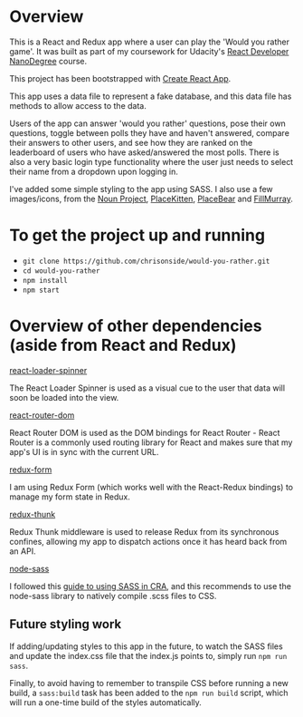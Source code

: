 # Overview

This is a React and Redux app where a user can play the 'Would you rather game'. It was built as part of my coursework for Udacity's [React Developer NanoDegree](https://eu.udacity.com/course/react-nanodegree--nd019) course.

This project has been bootstrapped with [Create React App](https://github.com/facebookincubator/create-react-app).

This app uses a data file to represent a fake database, and this data file has methods to allow access to the data.

Users of the app can answer 'would you rather' questions, pose their own questions, toggle between polls they have and haven't answered, compare their answers to other users, and see how they are ranked on the leaderboard of users who have asked/answered the most polls. There is also a very basic login type functionality where the user just needs to select their name from a dropdown upon logging in.

I've added some simple styling to the app using SASS. I also use a few images/icons, from the [Noun Project](), [PlaceKitten](https://placekitten.com), [PlaceBear](https://placebear.com) and [FillMurray](https://www.fillmurray.com).


# To get the project up and running

* `git clone https://github.com/chrisonside/would-you-rather.git`
* `cd would-you-rather`
* `npm install`
* `npm start`

# Overview of other dependencies (aside from React and Redux)

[react-loader-spinner](https://www.npmjs.com/package/react-loader-spinner)

The React Loader Spinner is used as a visual cue to the user that data will soon be loaded into the view.

[react-router-dom](https://www.npmjs.com/package/react-router-dom)

React Router DOM is used as the DOM bindings for React Router - React Router is a commonly used routing library for React and makes sure that my app's UI is in sync with the current URL.

[redux-form](https://www.npmjs.com/package/redux-form)

I am using Redux Form (which works well with the React-Redux bindings) to manage my form state in Redux.

[redux-thunk](https://www.npmjs.com/package/redux-thunk)

Redux Thunk middleware is used to release Redux from its synchronous confines, allowing my app to dispatch actions once it has heard back from an API.

[node-sass]()

I followed this [guide to using SASS in CRA](https://hackernoon.com/using-sass-with-create-react-app-without-ejecting-b5f4f827ed9e), and this recommends to use the node-sass library to natively compile .scss files to CSS.

## Future styling work

If adding/updating styles to this app in the future, to watch the SASS files and update the index.css file that the index.js points to, simply run `npm run sass`.

Finally, to avoid having to remember to transpile CSS before running a new build, a `sass:build` task has been added to the `npm run build` script, which will run a one-time build of the styles automatically.
